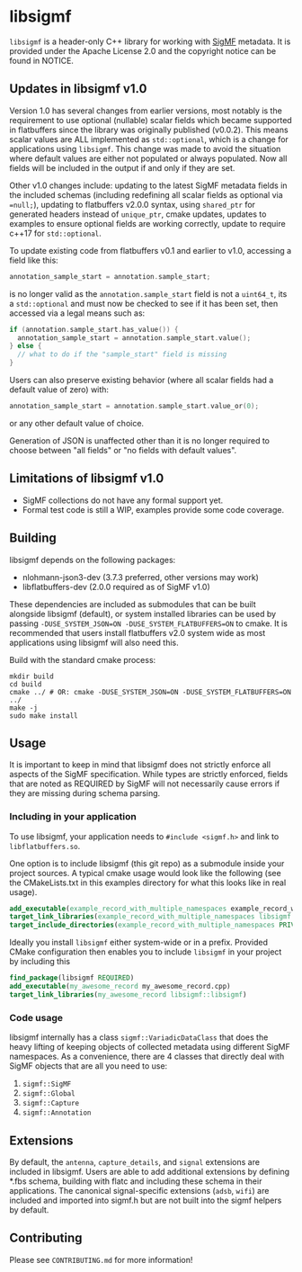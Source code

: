 
# libsigmf

`libsigmf` is a header-only C++ library for working with [SigMF](https://github.com/gnuradio/sigmf) metadata. It is
provided under the Apache License 2.0 and the copyright notice can be found in NOTICE.

## Updates in libsigmf v1.0

Version 1.0 has several changes from earlier versions, most notably is the requirement to use optional (nullable)
scalar fields which became supported in flatbuffers since the library was originally published (v0.0.2). This means
scalar values are ALL implemented as `std::optional`, which is a change for applications using `libsigmf`. This
change was made to avoid the situation where default values are either not populated or always populated. Now all
fields will be included in the output if and only if they are set.

Other v1.0 changes include: updating to the latest SigMF metadata fields in the included schemas (including
redefining all scalar fields as optional via `=null;`), updating to flatbuffers v2.0.0 syntax, using `shared_ptr`
for generated headers instead of `unique_ptr`, cmake updates, updates to examples to ensure optional fields are
working correctly, update to require c++17 for `std::optional`.

To update existing code from flatbuffers v0.1 and earlier to v1.0, accessing a field like this:

```c++
annotation_sample_start = annotation.sample_start;
```

is no longer valid as the `annotation.sample_start` field is not a `uint64_t`, its a `std::optional` and must now 
be checked to see if it has been set, then accessed via a legal means such as:

```c++
if (annotation.sample_start.has_value()) {
  annotation_sample_start = annotation.sample_start.value();
} else {
  // what to do if the "sample_start" field is missing
}
```

Users can also preserve existing behavior (where all scalar fields had a default value of zero) with:

```c++
annotation_sample_start = annotation.sample_start.value_or(0);
```

or any other default value of choice.

Generation of JSON is unaffected other than it is no longer required to choose between "all fields" or "no fields
with default values".

## Limitations of libsigmf v1.0

- SigMF collections do not have any formal support yet.
- Formal test code is still a WIP, examples provide some code coverage.

## Building

libsigmf depends on the following packages:

- nlohmann-json3-dev (3.7.3 preferred, other versions may work)
- libflatbuffers-dev (2.0.0 required as of SigMF v1.0)

These dependencies are included as submodules that can be built alongside libsigmf (default), or system installed
libraries can be used by passing `-DUSE_SYSTEM_JSON=ON -DUSE_SYSTEM_FLATBUFFERS=ON` to cmake. It is recommended
that users install flatbuffers v2.0 system wide as most applications using libsigmf will also need this.

Build with the standard cmake process:

```
mkdir build
cd build
cmake ../ # OR: cmake -DUSE_SYSTEM_JSON=ON -DUSE_SYSTEM_FLATBUFFERS=ON ../
make -j
sudo make install
```

## Usage

It is important to keep in mind that libsigmf does not strictly enforce all aspects of the SigMF
specification. While types are strictly enforced, fields that are noted as REQUIRED by SigMF will
not necessarily cause errors if they are missing during schema parsing.

### Including in your application

To use libsigmf, your application needs to `#include <sigmf.h>` and link to `libflatbuffers.so`.

One option is to include libsigmf (this git repo) as a submodule inside your project sources. A typical cmake
usage would look like the following (see the CMakeLists.txt in this examples directory for what this looks like
in real usage).

```cmake
add_executable(example_record_with_multiple_namespaces example_record_with_multiple_namespaces.cpp)
target_link_libraries(example_record_with_multiple_namespaces libsigmf::libsigmf)
target_include_directories(example_record_with_multiple_namespaces PRIVATE ${CMAKE_BINARY_DIR}/include)
```

Ideally you install `libsigmf` either system-wide or in a prefix. Provided CMake configuration
then enables you to include `libsigmf` in your project by including this

```cmake
find_package(libsigmf REQUIRED)
add_executable(my_awesome_record my_awesome_record.cpp)
target_link_libraries(my_awesome_record libsigmf::libsigmf)
```

### Code usage

libsigmf internally has a class `sigmf::VariadicDataClass` that does the heavy lifting of keeping objects of collected
metadata using different SigMF namespaces. As a convenience, there are 4 classes that directly deal with SigMF
objects that are all you need to use:

1) `sigmf::SigMF`
2) `sigmf::Global`
3) `sigmf::Capture`
4) `sigmf::Annotation`

## Extensions

By default, the `antenna`, `capture_details`, and `signal` extensions are included in libsigmf. Users are
able to add additional extensions by defining *.fbs schema, building with flatc and including these schema
in their applications. The canonical signal-specific extensions (`adsb`, `wifi`) are included and imported
into sigmf.h but are not built into the sigmf helpers by default.

## Contributing

Please see `CONTRIBUTING.md` for more information!

